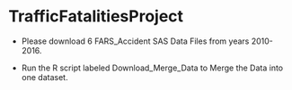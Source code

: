 # TrafficFatalitiesProject

+ Please download 6 FARS_Accident SAS Data Files from years 2010-2016.

+ Run the R script labeled Download_Merge_Data to Merge the Data into one dataset.
